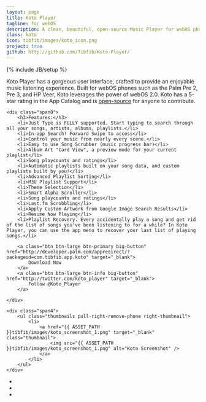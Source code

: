```yaml
---
layout: page
title: Koto Player
tagline: for webOS
description: A clean, beautiful, open-source Music Player for webOS phones.
class: koto
icon: tibfib/images/koto_icon.png
project: true
github: http://github.com/Tibfib/Koto-Player/
---
```

{% include JB/setup %}

Koto Player has a gorgeous user interface, crafted to provide an enjoyable music listening experience. Built for webOS phones such as the Palm Pre 2, Pre 3, and HP Veer, Koto leverages the power of webOS 2.0. Koto has a 5-star rating in the App Catalog and is <a href="{{ page.github }}">open-source</a> for anyone to contribute.

<div class="row">

	<div class="span8">
		<h3>Features:</h3>
		<li>Just Type is FULLY supported. Start typing to search through all your songs, artists, albums, playlists.</li>
		<li>In-app Search! Forward Swipe to access</li>
		<li>Control your music from nearly every scene.</li>
		<li>Easy to use Song Scrubber (music progress bar)</li>
		<li>Album Art "Card View", a preview mode for your current playlist</li>
		<li>Song playcounts and ratings</li>
		<li>Automatic playlists built on your song data, and custom playlists built by you!</li>
		<li>Advanced Playlist Sorting</li>
		<li>M3U Playlist Support</li>
		<li>Theme Selection</li>
		<li>Smart Alpha Scroller</li>
		<li>Song playcounts and ratings</li>
		<li>Last.fm Scrobbling</li>
		<li>Apply Custom Artwork from Google Image Search Results</li>
		<li>Resume Now Playing</li>
		<li>Playlist Recovery. Every accidentally play a song and get rid of the list of songs you've been listening to for a while? In Koto Player, you can use the app menu to recover your last list of playing songs.</li>
				
		<a class="btn btn-large btn-primary big-button" href="http://developer.palm.com/appredirect/?packageid=com.tibfib.app.koto" target="_blank">
			Download Now
		</a>
		<a class="btn btn-large btn-info big-button" href="http://twitter.com/koto_player" target="_blank">
			Follow @Koto_Player
		</a>
			
	</div>

	<div class="span4">
		<ul class="thumbnails pull-right-remove-phone right-thumbnail">
			<li>
		    	<a href="{{ ASSET_PATH }}tibfib/images/koto_screenshot_1.png" target="_blank" class="thumbnail">
					<img src="{{ ASSET_PATH }}tibfib/images/koto_screenshot_1.png" alt="Koto Screenshot" />
		    	</a>
			</li>
		</ul>
	</div>
</div>

<ul class="thumbnails">
	<li class="span4">
    	<a href="{{ ASSET_PATH }}tibfib/images/koto_screenshot_2.png" target="_blank" class="thumbnail">
    		<img src="{{ ASSET_PATH }}tibfib/images/koto_screenshot_2.png" alt="" title="Koto Screenshot" />
    	</a>
	</li>
	<li class="span4">
    	<a href="{{ ASSET_PATH }}tibfib/images/koto_screenshot_3.png" target="_blank" class="thumbnail">
    		<img src="{{ ASSET_PATH }}tibfib/images/koto_screenshot_3.png" alt="" title="Koto Screenshot" />
    	</a>
	</li>
	<li class="span4">
    	<a href="{{ ASSET_PATH }}tibfib/images/koto_screenshot_4.png" target="_blank" class="thumbnail">
    		<img src="{{ ASSET_PATH }}tibfib/images/koto_screenshot_4.png" alt="" title="Koto Screenshot" />
    	</a>
	</li>
</ul>

